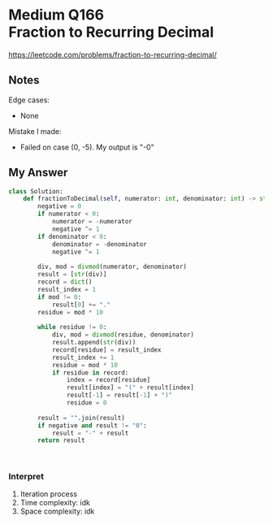 # Medium Q166 <br> Fraction to Recurring Decimal

https://leetcode.com/problems/fraction-to-recurring-decimal/

## Notes
Edge cases:
* None

Mistake I made:
* Failed on case (0, -5). My output is "-0"

## My Answer
```Python
class Solution:
    def fractionToDecimal(self, numerator: int, denominator: int) -> str:
        negative = 0
        if numerator < 0:
            numerator = -numerator
            negative ^= 1
        if denominator < 0:
            denominator = -denominator
            negative ^= 1
        
        div, mod = divmod(numerator, denominator)
        result = [str(div)]
        record = dict()
        result_index = 1
        if mod != 0:
            result[0] += "."
        residue = mod * 10
        
        while residue != 0:
            div, mod = divmod(residue, denominator)
            result.append(str(div))
            record[residue] = result_index
            result_index += 1
            residue = mod * 10
            if residue in record:
                index = record[residue]
                result[index] = "(" + result[index]
                result[-1] = result[-1] + ")"
                residue = 0
            
        result = "".join(result)
        if negative and result != "0":
            result = "-" + result
        return result
        
        
```

### Interpret
1. Iteration process
2. Time complexity: idk
3. Space complexity: idk





